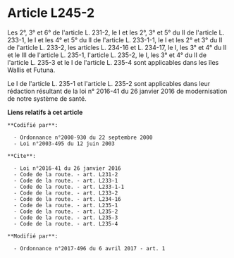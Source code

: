 # Article L245-2

Les 2°, 3° et 6° de l'article L. 231-2, le I et les 2°, 3° et 5° du II de l'article L. 233-1, le I et les 4° et 5° du II de
l'article L. 233-1-1, le I et les 2° et 3° du II de l'article L. 233-2, les articles L. 234-16 et L. 234-17, le I, les 3° et
4° du II et le III de l'article L. 235-1, l'article L. 235-2, le I, les 3° et 4° du II de l'article L. 235-3 et le I de
l'article L. 235-4 sont applicables dans les îles Wallis et Futuna. 

Le I de l'article L. 235-1 et l'article L. 235-2 sont applicables dans leur rédaction résultant de la loi n° 2016-41 du 26
janvier 2016 de modernisation de notre système de santé.

**Liens relatifs à cet article**

	**Codifié par**:

	  - Ordonnance n°2000-930 du 22 septembre 2000
	  - Loi n°2003-495 du 12 juin 2003

	**Cite**:

	  - Loi n°2016-41 du 26 janvier 2016
	  - Code de la route. - art. L231-2
	  - Code de la route. - art. L233-1
	  - Code de la route. - art. L233-1-1
	  - Code de la route. - art. L233-2
	  - Code de la route. - art. L234-16
	  - Code de la route. - art. L235-1
	  - Code de la route. - art. L235-2
	  - Code de la route. - art. L235-3
	  - Code de la route. - art. L235-4

	**Modifié par**:

	  - Ordonnance n°2017-496 du 6 avril 2017 - art. 1
